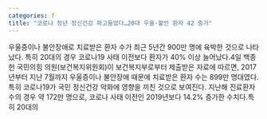 ```yaml
---
categories: f
title: "코로나 청년 정신건강 파고들었다…20대 우울·불안 환자 42 증가"
---
```

우울증이나 불안장애로 치료받은 환자 수가 최근 5년간 900만 명에 육박한 것으로 나타났다. 특히 20대의 경우 코로나19 사태 이전보다 환자가 40% 이상 늘어났다.4일 백종헌 국민의힘 의원(보건복지위원회)이 보건복지부로부터 제출받은 자료에 따르면, 2017년부터 지난 7월까지 우울증이나 불안장애 때문에 치료받은 환자 수는 899만 명대였다.특히 코로나19가 국민 정신건강 악화에 영향을 끼친 것으로 보여진다. 지난해 진료환자 수의 경우 약 172만 명으로, 코로나 사태 이전인 2019년보다 14.2% 증가한 수치다.특히 20대의